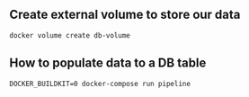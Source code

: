 

## Create external volume to store our data
```
docker volume create db-volume
```
## How to populate data to a DB table
```
DOCKER_BUILDKIT=0 docker-compose run pipeline
```